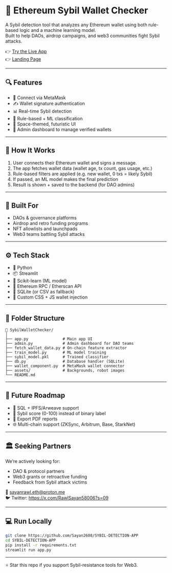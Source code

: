 # 🧠 Ethereum Sybil Wallet Checker

A Sybil detection tool that analyzes any Ethereum wallet using both rule-based logic and a machine learning model.  
Built to help DAOs, airdrop campaigns, and web3 communities fight Sybil attacks.

👉 [Try the Live App](https://sybil-detection-app-4yrprxrpg5ln6rzpyvh5sy.streamlit.app/)  
👉 [Landing Page](https://github.com/Sayan2608/sybil-landing-page)

---

## 🔍 Features

- 🦊 Connect via MetaMask
- ✍️ Wallet signature authentication
- 📊 Real-time Sybil detection
- 🧠 Rule-based + ML classification
- 🎨 Space-themed, futuristic UI
- 🔐 Admin dashboard to manage verified wallets

---

## 🧪 How It Works

1. User connects their Ethereum wallet and signs a message.
2. The app fetches wallet data (wallet age, tx count, gas usage, etc.)
3. Rule-based filters are applied (e.g. new wallet, 0 txs = likely Sybil)
4. If passed, an ML model makes the final prediction
5. Result is shown + saved to the backend (for DAO admins)

---

## 🎯 Built For

- DAOs & governance platforms
- Airdrop and retro funding programs
- NFT allowlists and launchpads
- Web3 teams battling Sybil attacks

---

## ⚙️ Tech Stack

- 🐍 Python
- 📦 Streamlit
- 🤖 Scikit-learn (ML model)
- 📡 Ethereum RPC / Etherscan API
- 💽 SQLite (or CSV as fallback)
- 🎨 Custom CSS + JS wallet injection

---

## 📁 Folder Structure

```
📁 SybilWalletChecker/
│
├── app.py               # Main app UI
├── admin.py             # Admin dashboard for DAO teams
├── fetch_wallet_data.py # On-chain feature extractor
├── train_model.py       # ML model training
├── sybil_model.pkl      # Trained classifier
├── db.py                # Database handler (SQLite)
├── wallet_component.py  # MetaMask wallet connector
├── assets/              # Backgrounds, robot images
└── README.md
```

---

## 🧠 Future Roadmap

- 💾 SQL + IPFS/Arweave support
- 🔢 Sybil score (0-100) instead of binary label
- 📄 Export PDF reports
- 🌐 Multi-chain support (ZKSync, Arbitrum, Base, StarkNet)

---

## 🏛️ Seeking Partners

We’re actively looking for:
- DAO & protocol partners
- Web3 grants or retroactive funding
- Feedback from Sybil attack victims

📧 sayanrawl.eth@proton.me  
🐦 Twitter: https://x.com/RawlSayan58006?s=09

---

## 💻 Run Locally

```bash
git clone https://github.com/Sayan2608/SYBIL-DETECTION-APP
cd SYBIL-DETECTION-APP
pip install -r requirements.txt
streamlit run app.py
```

---

⭐ Star this repo if you support Sybil-resistance tools for Web3.
